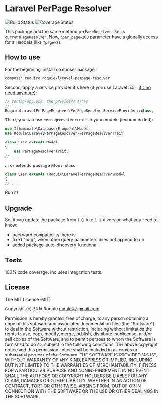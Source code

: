 Laravel PerPage Resolver
========================

[![Build Status](https://travis-ci.org/roquie/laravel-perpage-resolver.svg?branch=master)](https://travis-ci.org/roquie/laravel-perpage-resolver)
[![Coverage Status](https://coveralls.io/repos/github/roquie/laravel-perpage-resolver/badge.svg?branch=master)](https://coveralls.io/github/roquie/laravel-perpage-resolver?branch=master)

This package add the same method `perPageResolver` like as `currentPageResolver`. Now,
`?per_page=100` parameter have a globally access for all models (like `?page=2`).

## How to use

For the beginning, install composer package:
```
composer require roquie/laravel-perpage-resolver
```

Second, apply a service provider it's here (if you use Laravel 5.5+ [it's no need anymore](https://laravel-news.com/package-auto-discovery)):

```php
// config/app.php, the providers array
// ...
Roquie\LaravelPerPageResolver\PerPageResolverServiceProvider::class,
```

Third, you can use `PerPageResolverTrait` in your models (recommended):

```php
use Illuminate\Database\Eloquent\Model;
use Roquie\LaravelPerPageResolver\PerPageResolverTrait;

class User extends Model
{
    use PerPageResolverTrait;
// ...
```

... or extends package Model class:

```php
class User extends \Roquie\LaravelPerPageResolver\Model
{
// ...
```

Run it!

## Upgrade

So, if you update the package from `1.0.0`  to `1.1.0` version what you need to know:

* backward compatibility there is
* fixed "bug", when other query parameters does not append to uri
* added package-auto-discovery functional.

## Tests

100% code coverage. Includes integration tests.

## License

The MIT License (MIT)

Copyright (c) 2019 Roquie <roquie0@gmail.com>

Permission is hereby granted, free of charge, to any person obtaining a copy
of this software and associated documentation files (the "Software"), to deal
in the Software without restriction, including without limitation the rights
to use, copy, modify, merge, publish, distribute, sublicense, and/or sell
copies of the Software, and to permit persons to whom the Software is
furnished to do so, subject to the following conditions:
The above copyright notice and this permission notice shall be included in
all copies or substantial portions of the Software.
THE SOFTWARE IS PROVIDED "AS IS", WITHOUT WARRANTY OF ANY KIND, EXPRESS OR
IMPLIED, INCLUDING BUT NOT LIMITED TO THE WARRANTIES OF MERCHANTABILITY,
FITNESS FOR A PARTICULAR PURPOSE AND NONINFRINGEMENT. IN NO EVENT SHALL THE
AUTHORS OR COPYRIGHT HOLDERS BE LIABLE FOR ANY CLAIM, DAMAGES OR OTHER
LIABILITY, WHETHER IN AN ACTION OF CONTRACT, TORT OR OTHERWISE, ARISING FROM,
OUT OF OR IN CONNECTION WITH THE SOFTWARE OR THE USE OR OTHER DEALINGS IN
THE SOFTWARE.
